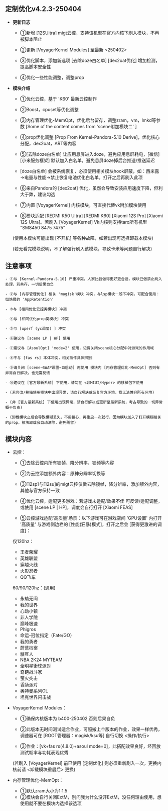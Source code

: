 ## **定制优化v4.2.3-250404**

  - **更新日志**
  
    - ①新增 [12SUltra] migt云控，支持该机型在官方内核下刷入模块，不再被脚本阻止
    
    - ②更新 [VoyagerKernel Modules] 至最新 <250402>
    
    - ③优化脚本，添加新选项 [去除doze白名单] [dex2oat优化] 增加检测，提高脚本安全性
    
    - ④优化一些性能调整，调整prop

  - **模块介绍**
  
    - ①优化云控，基于 'K60' 最新云控制作
    
    - ②Boost，cpuset等优化调整
    
    - ③内存管理优化-MemOpt，优化后台留存，调整zram，vm，lmkd等参数 [Some of the content comes from 'scene附加模块二' ]
    
    - ④prop优化调整 [Prop From Kernel-Pandora-5.10 Derive]，优化核心分配，dex2oat，ART等内容
    
    - ⑤[去除doze白名单] 让应用息屏进入doze，避免应用息屏耗电，[微信] [小米服务框架] 默认加入白名单，避免息屏doze掉后台推送/推送延迟
    
    - [doze白名单] 会被系统恢复，必须使用相关模块hook屏蔽，如：西米露→电量与性能→禁止恢复电池优化白名单，打开之后再刷入此项
    
    - ⑥来自Pandora的 [dex2oat] 优化，虽然会导致安装应用速度下降，但利大于弊，建议勾选
    
    - ⑦内置 [VoyagerKernel] 内核模块，可直接代替vk附加模块使用
    
    - ⑧模块适配 [REDMI K50 Ultra] [REDMI K60] [Xiaomi 12S Pro] [Xiaomi 12S Ultra]。若刷入 [VoyagerKernel] Vk内核则支持taro所有机型 "SM8450 8475 7475"
    
    (使用本模块可能出现 [不开机] 等各种故障，如若出现可选择卸载本模块)
    
    (若无看完模块说明，不了解强行刷入该模块，导致卡米等问题自行解决)


## **注意事项**

    - ①与 [Kernel-Pandora-5.10] 严重冲突，人家比我做得更好更合适，模块已做禁止刷入处理，若共存，一切后果自负
   
    - ②与 [内存管理优化] 相关 'magisk'模块 冲突，与lsp模块一般不冲突，可配合使用：如焕晨的 'AppRetention'
   
    - ③与 [相同优化云控类模块] 冲突
   
    - ④与 [相同优化prop类模块] 冲突
   
    - ⑤与 [uperf (yc调度) ] 冲突
   
    - ⑥建议与 [scene LP | HP] 使用
   
    - ⑦建议与 [AsoulOpt] 'mode=2' 使用，记得关闭scene核心分配中对游戏的作用域
   
    - ⑧不与 [fas rs] 本体冲突，相关插件具体辨别
   
    - ⑨请关闭 [scene→SWAP设置→自启动] 再使用 模块内 [内存管理优化-MemOpt] 否则有异常自行解决，也无需反馈
   
    - ⑩建议在 [官方最新系统] 下使用，请勿在 <非MIUI/Hyper> 的移植包下使用
   
    - (若官改/移植使用模块中出现异常，请自行解决或恢复官方环境，我无法兼容所有环境)
   
    - (非 [官方最新系统] 下使用出现异常，请自行解决或更新至最新系统，考古导致的一切异常概不负责)
    
    - (卸载模块之后会导致模糊丢失，不用担心，再重启一次就行，因为模块加入了打开模糊相关的prop，模块卸载会自动清除，避免残留)


## **模块内容**

  - 云控：
    - ①去除云控内所有锁帧，降分辨率，锁频等内容
    
    - ②为云控添加额外内容：原神分辨率切换等
    
    - ③[12sp]与[12su]的migt云控仅做去除锁帧，降分辨率，添加额外内容，其他与官方保持一致
    
    - ④优化云控，适配更多游戏：若游戏未适配/效果不佳 可反馈/适配调整，或使用 [scene LP | HP]，调度会自行打开 [Xiaomi FEAS]
    
    - ⑤云控游戏适配'高质量'场景：以下游戏可在游戏空间 'GPU设置' 内打开 '高质量' 与游戏侧边栏的 [性能(狂暴)模式]，打开之后会 [获得更激进的调度]：
    
    仅120hz：
    - 王者荣耀
    - 英雄联盟
    - 穿越火线
    - 火影忍者
    - QQ飞车
    
    60/90/120hz：(通用)
    - 永劫无间
    - 我的世界
    - 心动小镇
    - 非人学院
    - 巅峰极速
    - Phigros
    - 命运-冠位指定（Fate/GO）
    - 我的勇者
    - 蔚蓝档案
    - 糖豆人
    - NBA 2K24 MYTEAM
    - 全明星街球派对
    - 奇葩战斗家
    - 萤火突击
    - 香肠派对
    - 奥特曼系列OL
    - 坦克世界闪击战
  
  - VoyagerKernel Modules：
    - ①确保内核版本为 b400-250402 否则后果自负
    
    - ②此版本无时间测试适合作业，可照搬上个版本的作业，效果一样优秀，调速器可在 [ROOT管理器：magisk/ksu等] 自行切换 <操作/执行>
    
    - ③作业：[vk+fas rs(4.8.0)+asoul mode=0]，此搭配效果良好，经回放测试帧率与功耗表现优秀
    
    (若刷入 [VoyagerKernel] 前已使用 [定制优化] 则必须重新刷入一次，更换内核前请 <卸载模块重启后> 更换)
    
  - 内存管理优化-MemOpt：
    - ①默认zram大小为1:1.5
    - ②模块会自行关闭ExtM，别问我为什么没开ExtM，没任何理由使用，想使用就不要在模块内选择该选项
